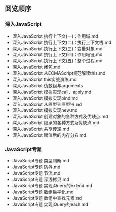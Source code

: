 ## 阅览顺序


### 深入JavaScript
- 深入JavaScript 执行上下文(一)：作用域.md
- 深入JavaScript 执行上下文(二)：执行上下文栈.md
- 深入JavaScript 执行上下文(三)：变量对象.md
- 深入JavaScript 执行上下文(四)：作用域链.md
- 深入JavaScript 执行上下文(五)：整个过程.md
- 深入JavaScript 闭包.md
- 深入JavaScript 从ECMAScript规范解读this.md
- 深入JavaScript this实战演练.md
- 深入JavaScript 伪数组与arguments
- 深入JavaScript 模拟实现call、apply.md
- 深入JavaScript 模拟实现bind.md
- 深入JavaScript 从原型到原型链.md
- 深入JavaScript 模拟实现new.md
- 深入JavaScript 创建对象的各种方式及优缺点.md
- 深入JavaScript 继承的各种方式及优缺点.md
- 深入JavaScript 共享传递.md
- 深入JavaScript 赋值后的内存分布.md

### JavaScript专题
- JavaScript专题 类型判断.md
- JavaScript专题 防抖.md
- JavaScript专题 节流.md
- JavaScript专题 深浅拷贝.md
- JavaScript专题 实现jQuery的extend.md
- JavaScript专题 数组扁平化.md
- JavaScript专题 数组中查找元素.md
- JavaScript专题 实现jQuery的each.md
